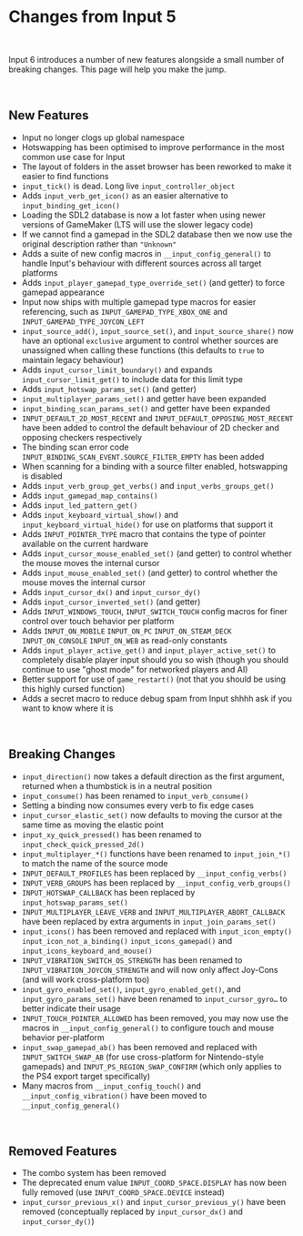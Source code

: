 # Changes from Input 5

&nbsp;

Input 6 introduces a number of new features alongside a small number of breaking changes. This page will help you make the jump.

&nbsp;

## New Features

- Input no longer clogs up global namespace
- Hotswapping has been optimised to improve performance in the most common use case for Input
- The layout of folders in the asset browser has been reworked to make it easier to find functions
- `input_tick()` is dead. Long live `input_controller_object`
- Adds `input_verb_get_icon()` as an easier alternative to `input_binding_get_icon()`
- Loading the SDL2 database is now a lot faster when using newer versions of GameMaker (LTS will use the slower legacy code)
- If we cannot find a gamepad in the SDL2 database then we now use the original description rather than `"Unknown"`
- Adds a suite of new config macros in `__input_config_general()` to handle Input's behaviour with different sources across all target platforms
- Adds `input_player_gamepad_type_override_set()` (and getter) to force gamepad appearance
- Input now ships with multiple gamepad type macros for easier referencing, such as `INPUT_GAMEPAD_TYPE_XBOX_ONE` and `INPUT_GAMEPAD_TYPE_JOYCON_LEFT`
- `input_source_add()`, `input_source_set()`, and `input_source_share()` now have an optional `exclusive` argument to control whether sources are unassigned when calling these functions (this defaults to `true` to maintain legacy behaviour)
- Adds `input_cursor_limit_boundary()` and expands `input_cursor_limit_get()` to include data for this limit type
- Adds `input_hotswap_params_set()` (and getter)
- `input_multiplayer_params_set()` and getter have been expanded
- `input_binding_scan_params_set()` and getter have been expanded
- `INPUT_DEFAULT_2D_MOST_RECENT` and `INPUT_DEFAULT_OPPOSING_MOST_RECENT` have been added to control the default behaviour of 2D checker and opposing checkers respectively
- The binding scan error code `INPUT_BINDING_SCAN_EVENT.SOURCE_FILTER_EMPTY` has been added
- When scanning for a binding with a source filter enabled, hotswapping is disabled
- Adds `input_verb_group_get_verbs()` and `input_verbs_groups_get()`
- Adds `input_gamepad_map_contains()`
- Adds `input_led_pattern_get()`
- Adds `input_keyboard_virtual_show()` and `input_keyboard_virtual_hide()` for use on platforms that support it
- Adds `INPUT_POINTER_TYPE` macro that contains the type of pointer available on the current hardware
- Adds `input_cursor_mouse_enabled_set()` (and getter) to control whether the mouse moves the internal cursor
- Adds `input_mouse_enabled_set()` (and getter) to control whether the mouse moves the internal cursor
- Adds `input_cursor_dx()` and `input_cursor_dy()`
- Adds `input_cursor_inverted_set()` (and getter)
- Adds `INPUT_WINDOWS_TOUCH`, `INPUT_SWITCH_TOUCH` config macros for finer control over touch behavior per platform
- Adds `INPUT_ON_MOBILE` `INPUT_ON_PC` `INPUT_ON_STEAM_DECK` `INPUT_ON_CONSOLE` `INPUT_ON_WEB` as read-only constants
- Adds `input_player_active_get()` and `input_player_active_set()` to completely disable player input should you so wish (though you should continue to use "ghost mode" for networked players and AI)
- Better support for use of `game_restart()` (not that you should be using this highly cursed function)
- Adds a secret macro to reduce debug spam from Input shhhh ask if you want to know where it is

&nbsp;

## Breaking Changes

- `input_direction()` now takes a default direction as the first argument, returned when a thumbstick is in a neutral position
- `input_consume()` has been renamed to `input_verb_consume()`
- Setting a binding now consumes every verb to fix edge cases
- `input_cursor_elastic_set()` now defaults to moving the cursor at the same time as moving the elastic point
- `input_xy_quick_pressed()` has been renamed to `input_check_quick_pressed_2d()`
- `input_multiplayer_*()` functions have been renamed to `input_join_*()` to match the name of the source mode
- `INPUT_DEFAULT_PROFILES` has been replaced by `__input_config_verbs()`
- `INPUT_VERB_GROUPS` has been replaced by `__input_config_verb_groups()`
- `INPUT_HOTSWAP_CALLBACK` has been replaced by `input_hotswap_params_set()`
- `INPUT_MULTIPLAYER_LEAVE_VERB` and `INPUT_MULTIPLAYER_ABORT_CALLBACK` have been replaced by extra arguments in `input_join_params_set()`
- `input_icons()` has been removed and replaced with `input_icon_empty()` `input_icon_not_a_binding()` `input_icons_gamepad()` and `input_icons_keyboard_and_mouse()`
- `INPUT_VIBRATION_SWITCH_OS_STRENGTH` has been renamed to `INPUT_VIBRATION_JOYCON_STRENGTH` and will now only affect Joy-Cons (and will work cross-platform too)
- `input_gyro_enabled_set()`, `input_gyro_enabled_get()`, and `input_gyro_params_set()` have been renamed to `input_cursor_gyro…` to better indicate their usage
- `INPUT_TOUCH_POINTER_ALLOWED` has been removed, you may now use the macros in `__input_config_general()` to configure touch and mouse behavior per-platform
- `input_swap_gamepad_ab()` has been removed and replaced with `INPUT_SWITCH_SWAP_AB` (for use cross-platform for Nintendo-style gamepads) and `INPUT_PS_REGION_SWAP_CONFIRM` (which only applies to the PS4 export target specifically)
- Many macros from `__input_config_touch()` and `__input_config_vibration()` have been moved to `__input_config_general()`

&nbsp;

## Removed Features

- The combo system has been removed
- The deprecated enum value `INPUT_COORD_SPACE.DISPLAY` has now been fully removed (use `INPUT_COORD_SPACE.DEVICE` instead)
- `input_cursor_previous_x()` and `input_cursor_previous_y()` have been removed (conceptually replaced by `input_cursor_dx()` and `input_cursor_dy()`)
